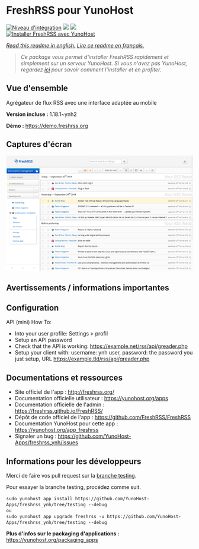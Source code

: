 # FreshRSS pour YunoHost

[![Niveau d'intégration](https://dash.yunohost.org/integration/freshrss.svg)](https://dash.yunohost.org/appci/app/freshrss) ![](https://ci-apps.yunohost.org/ci/badges/freshrss.status.svg) ![](https://ci-apps.yunohost.org/ci/badges/freshrss.maintain.svg)  
[![Installer FreshRSS avec YunoHost](https://install-app.yunohost.org/install-with-yunohost.svg)](https://install-app.yunohost.org/?app=freshrss)

*[Read this readme in english.](./README.md)*
*[Lire ce readme en français.](./README_fr.md)*

> *Ce package vous permet d'installer FreshRSS rapidement et simplement sur un serveur YunoHost.
Si vous n'avez pas YunoHost, regardez [ici](https://yunohost.org/#/install) pour savoir comment l'installer et en profiter.*

## Vue d'ensemble

Agrégateur de flux RSS avec une interface adaptée au mobile

**Version incluse :** 1.18.1~ynh2

**Démo :** https://demo.freshrss.org

## Captures d'écran

![](./doc/screenshots/screenshot.png)

## Avertissements / informations importantes

## Configuration

API (mini) How To:
* Into your user profile: Settings > profil
* Setup an API password
* Check that the API is working: https://example.net/rss/api/greader.php
* Setup your client with: username: ynh user, password: the password you just setup, URL https://example.tld/rss/api/greader.php

## Documentations et ressources

* Site officiel de l'app : http://freshrss.org/
* Documentation officielle utilisateur : https://yunohost.org/apps
* Documentation officielle de l'admin : https://freshrss.github.io/FreshRSS/
* Dépôt de code officiel de l'app : https://github.com/FreshRSS/FreshRSS
* Documentation YunoHost pour cette app : https://yunohost.org/app_freshrss
* Signaler un bug : https://github.com/YunoHost-Apps/freshrss_ynh/issues

## Informations pour les développeurs

Merci de faire vos pull request sur la [branche testing](https://github.com/YunoHost-Apps/freshrss_ynh/tree/testing).

Pour essayer la branche testing, procédez comme suit.
```
sudo yunohost app install https://github.com/YunoHost-Apps/freshrss_ynh/tree/testing --debug
ou
sudo yunohost app upgrade freshrss -u https://github.com/YunoHost-Apps/freshrss_ynh/tree/testing --debug
```

**Plus d'infos sur le packaging d'applications :** https://yunohost.org/packaging_apps